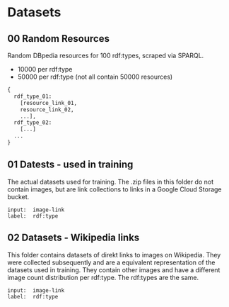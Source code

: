 # Datasets

## 00 Random Resources
Random DBpedia resources for 100 rdf:types, scraped via SPARQL.
- 10000 per rdf:type
- 50000 per rdf:type (not all contain 50000 resources)
```python
{
  rdf_type_01:
    [resource_link_01,
    resource_link_02,
    ...],
  rdf_type_02:
    [...]
  ...
}
```
## 01 Datests - used in training
The actual datasets used for training. The .zip files in this folder do not contain images, but are link collections to links in a Google Cloud Storage bucket.
```
input:	image-link
label:	rdf:type
```

## 02 Datasets - Wikipedia links
This folder contains datasets of direkt links to images on Wikipedia. They were collected subsequently and are a equivalent representation of the datasets used in training. They contain other images and have a different image count distribution per rdf:type. The rdf:types are the same.
```
input:	image-link
label:	rdf:type
```


